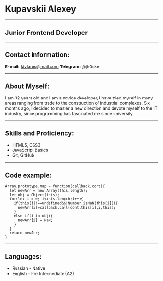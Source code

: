 # Kupavskii Alexey

*********

## Junior Frontend Developer

*********
## Contact information:

**E-mail:** kivlaros@mail.com
**Telegram:** @jh0ske

*********

## About Myself:

I am 32 years old and I am a novice developer, I have tried myself in many areas ranging from trade to the construction of industrial complexes. Six months ago, I decided to master a new direction and devote myself to the IT industry, since programming has fascinated me since university.

*********

## Skills and Proficiency:

* HTML5, CSS3
* JavaScript Basics
* Git, GitHub

*********

## Code example:

```
Array.prototype.map = function(callback,cont){
  let newArr = new Array(this.length);
  let obj = Object(this);
  for(let i = 0; i<this.length;i++){
    if(this[i]!==undefined&&!Number.isNaN(this[i])){
      newArr[i]=callback.call(cont,this[i],i,this);
    }
    else if(i in obj){
      newArr[i] = NaN;
    }
  }
  return newArr;
}

```
*********
## Languages:

* Russian - Native
* English - Pre Intermediate (A2)





